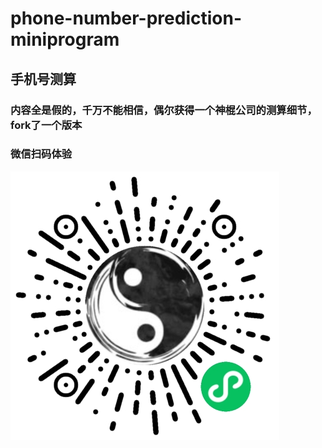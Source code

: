 # phone-number-prediction-miniprogram
## 手机号测算

### 内容全是假的，千万不能相信，偶尔获得一个神棍公司的测算细节，fork了一个版本

### 微信扫码体验
![手机号测算](./gh_64b4574aca28_430.jpg)
